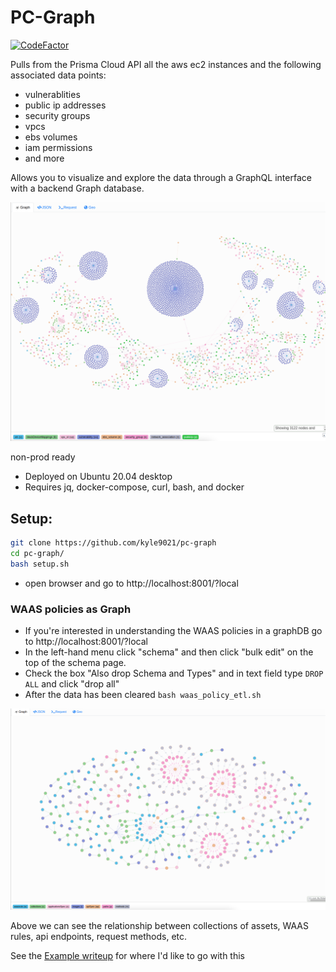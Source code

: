 # PC-Graph
[![CodeFactor](https://www.codefactor.io/repository/github/kyle9021/pc-graph/badge)](https://www.codefactor.io/repository/github/kyle9021/pc-graph)

Pulls from the Prisma Cloud API all the aws ec2 instances and the following associated data points:

* vulnerablities
* public ip addresses
* security groups
* vpcs
* ebs volumes
* iam permissions
* and more

Allows you to visualize and explore the data through a GraphQL interface with a backend Graph database. 

![screen_shot](./img/screen_shot.png)

non-prod ready

* Deployed on Ubuntu 20.04 desktop 
* Requires jq, docker-compose, curl, bash, and docker


## Setup:


```bash
git clone https://github.com/kyle9021/pc-graph
cd pc-graph/
bash setup.sh
```

* open browser and go to http://localhost:8001/?local

### WAAS policies as Graph

* If you're interested in understanding the WAAS policies in a graphDB go to http://localhost:8001/?local
* In the left-hand menu click "schema" and then click "bulk edit" on the top of the schema page.
* Check the box "Also drop Schema and Types" and in text field type `DROP ALL` and click "drop all"
* After the data has been cleared `bash waas_policy_etl.sh`

![WAAS_POLICY_GRAPH](./img/WAAS_POLICY_GRAPH2.png)

Above we can see the relationship between collections of assets, WAAS rules, api endpoints, request methods, etc. 






See the [Example writeup](./examples/jq-rdf-bash.md) for where I'd like to go with this

